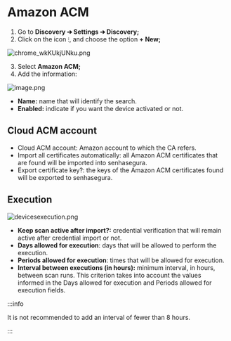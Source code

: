 # Amazon ACM

1. Go to **Discovery ➔ Settings ➔ Discovery;**
2. Click on the icon `⁝`, and choose the option **+ New;**

![chrome_wkKUkjUNku.png](https://cdn.document360.io/5a1d58df-64ce-42a2-8b23-688477d32f33/Images/Documentation/chrome_wkKUkjUNku.png) 

3. Select **Amazon ACM;**
4. Add the information:

![image.png](https://cdn.document360.io/5a1d58df-64ce-42a2-8b23-688477d32f33/Images/Documentation/image-59TIHACA.png) 

- **Name:** name that will identify the search.
- **Enabled:** indicate if you want the device activated or not.

## Cloud ACM account

- Cloud ACM account: Amazon account to which the CA refers.
- Import all certificates automatically: all Amazon ACM certificates that are found will be imported into senhasegura.
- Export certificate key?: the keys of the Amazon ACM certificates found will be exported to senhasegura.

## Execution

![devicesexecution.png](https://cdn.document360.io/5a1d58df-64ce-42a2-8b23-688477d32f33/Images/Documentation/devicesexecution%283%29.png) 

- **Keep scan active after import?:** credential verification that will remain active after credential import or not.
- **Days allowed for execution**: days that will be allowed to perform the execution.
- **Periods allowed for execution**: times that will be allowed for execution.
- **Interval between executions (in hours):** minimum interval, in hours, between scan runs. This criterion takes into account the values informed in the Days allowed for execution and Periods allowed for execution fields.

 :::info

It is not recommended to add an interval of fewer than 8 hours.

:::